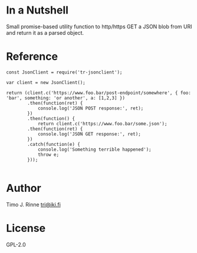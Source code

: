 In a Nutshell
=============

Small promise-based utility function to http/https GET a JSON blob
from URI and return it as a parsed object.


Reference
=========

```
const JsonClient = require('tr-jsonclient');

var client = new JsonClient();

return (client.c('https://www.foo.bar/post-endpoint/somewhere', { foo: 'bar', something: 'or another', a: [1,2,3] })
        .then(function(ret) {
            console.log('JSON POST response:', ret);
        })
        .then(function() {
            return client.c('https://www.foo.bar/some.json');
        .then(function(ret) {
            console.log('JSON GET response:', ret);
        })
        .catch(function(e) {
            console.log('Something terrible happened');
            throw e;
        }));


```


Author
======

Timo J. Rinne <tri@iki.fi>


License
=======

GPL-2.0
